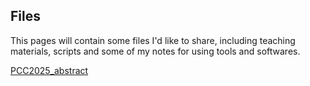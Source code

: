 ## Files
This pages will contain some files I'd like to share, including teaching materials, scripts and some of my notes for using tools and softwares.

[PCC2025_abstract](ZhaoLi_PCC2025__Copy_.pdf)

